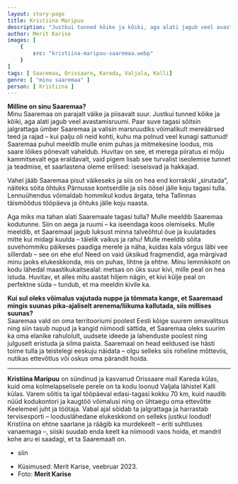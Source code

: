 ```yaml
---
layout: story-page
title: Kristiina Maripuu
description: "Justkui tunned kõike ja kõiki, aga alati jagub veel avastamisruumi."
author: Merit Karise
images: [
    {
        src: "kristiina-maripuu-saaremaa.webp"
    }
]
tags: [ Saaremaa, Orissaare, Kareda, Valjala, Kalli]
genre: [ "minu saaremaa" ]
person: [ Kristiina ]
---
```


<!-- # {{$doc.title}} -->

**Milline on sinu Saaremaa?** \
Minu Saaremaa on parajalt väike ja piisavalt suur. Justkui tunned kõike ja kõiki, aga alati jagub veel avastamisruumi. Paar suve tagasi sõitsin jalgrattaga ümber Saaremaa ja valisin marsruudiks võimalikult mereäärsed teed ja rajad – kui palju oli neid kohti, kuhu ma polnud veel kunagi sattunud! Saaremaa puhul meeldib mulle enim puhas ja mitmekesine loodus, mis saare lõikes põnevalt vaheldub. Huvitav on see, et merega piiratus ei mõju kammitsevalt ega eraldavalt, vaid pigem lisab see turvalist iseolemise tunnet ja teadmise, et saarlastena oleme erilised: iseseisvad ja hakkajad.

Vahel jääb Saaremaa pisut väikeseks ja siis on hea end korrakski „sirutada“, näiteks sõita õhtuks Pärnusse kontserdile ja siis öösel jälle koju tagasi tulla. Lennuühendus võimaldab hommikul kodus ärgata, teha Tallinnas täismõõdus tööpäeva ja õhtuks jälle koju naasta.

Aga miks ma tahan alati Saaremaale tagasi tulla? Mulle meeldib Saaremaa kodutunne. Siin on aega ja ruumi – ka iseendaga koos olemiseks. Mulle meeldib, et Saaremaal jagub luksust minna talveõhtul õue ja kuulatades mitte kui midagi kuulda – täielik vaikus ja rahu! Mulle meeldib sõita suvehommiku päikeses paadiga merele ja näha, kuidas kala võrgus läbi vee sillerdab – see on ehe elu! Need on vaid üksikud fragmendid, aga märgivad minu jaoks elukeskkonda, mis on puhas, lihtne ja ehtne. Minu lemmikkoht on kodu lähedal maastikukaitsealal: metsas on üks suur kivi, mille peal on hea istuda. Huvitav, et alles mitu aastat hiljem nägin, et kivi külje peal on perfektne süda – tundub, et ma meeldin kivile ka.

**Kui sul oleks võimalus vajutada nuppe ja tõmmata kange, et Saaremaad mingis suunas pika-ajaliselt arenema/liikuma kallutada, siis millises suunas?** \
Saaremaa vald on oma territooriumi poolest Eesti kõige suurem omavalitsus ning siin tasub nupud ja kangid niimoodi sättida, et Saaremaa oleks suurim ka oma elanike rahulolult, uudsete ideede ja lahenduste poolest ning julguselt eristuda ja silma paista. Saaremaal on head eeldused ise hästi toime tulla ja teistelegi eeskuju näidata – olgu selleks siis roheline mõtteviis, nutikas ettevõtlus või oskus oma pärandit hoida.

* * *

**Kristiina Maripuu** on sündinud ja kasvanud Orissaare mail Kareda külas, kuid oma kolmelapselisele perele on ta kodu loonud Valjala lähistel Kalli külas. Varem sõitis ta igal tööpäeval edasi-tagasi kokku 70 km, kuid naudib nüüd kodukontori ja kaugtöö võimalusi ning on ühtaegu oma ettevõtte Keelemeel juht ja töötaja. Vabal ajal sõidab ta jalgrattaga ja harrastab tervisesporti – looduslähedane elukeskkond on selleks justkui loodud! Kristiina on ehtne saarlane ja räägib ka murdekeelt – eriti suhtluses vanaemaga –, siiski suudab enda keelt ka niimoodi vaos hoida, et mandril kohe aru ei saadagi, et ta Saaremaalt on.

<story-author :author="author"></story-author>

<details-wrapper summary="Mis mõtted tekkisid?">

- siin

</details-wrapper>

<details-wrapper summary="Allikad" class="text-sm" icon="icon-park-outline:document-folder">

- Küsimused: Merit Karise, veebruar 2023.
- Foto: **Merit Karise**

</details-wrapper>
